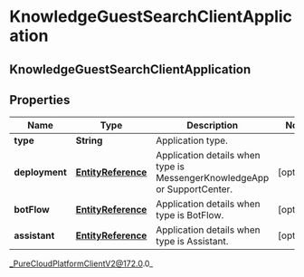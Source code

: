 # KnowledgeGuestSearchClientApplication

## KnowledgeGuestSearchClientApplication

## Properties

|Name | Type | Description | Notes|
|------------ | ------------- | ------------- | -------------|
| **type** | **String** | Application type. | |
| **deployment** | [**EntityReference**](EntityReference) | Application details when type is MessengerKnowledgeApp or SupportCenter. | [optional] |
| **botFlow** | [**EntityReference**](EntityReference) | Application details when type is BotFlow. | [optional] |
| **assistant** | [**EntityReference**](EntityReference) | Application details when type is Assistant. | [optional] |



_PureCloudPlatformClientV2@172.0.0_

